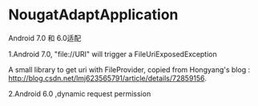 # NougatAdaptApplication
Android 7.0 和 6.0适配

1.Android 7.0,   "file://URI" will trigger a  FileUriExposedException

A small library to get uri with FileProvider,  copied from Hongyang's blog :
http://blog.csdn.net/lmj623565791/article/details/72859156.

2.Android 6.0 ,dynamic request permission
